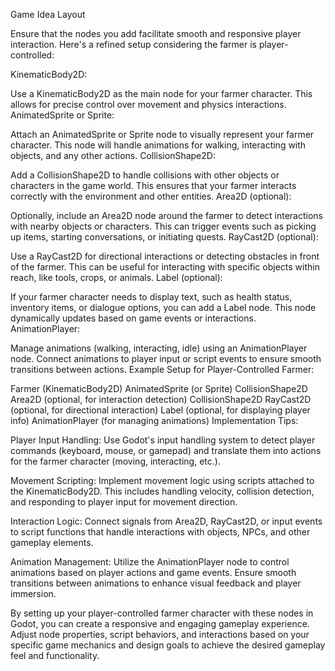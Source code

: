 Game Idea Layout

Ensure that the nodes you add facilitate smooth and responsive player interaction. Here's a refined setup considering the farmer is player-controlled:

KinematicBody2D:

Use a KinematicBody2D as the main node for your farmer character. This allows for precise control over movement and physics interactions.
AnimatedSprite or Sprite:

Attach an AnimatedSprite or Sprite node to visually represent your farmer character. This node will handle animations for walking, interacting with objects, and any other actions.
CollisionShape2D:

Add a CollisionShape2D to handle collisions with other objects or characters in the game world. This ensures that your farmer interacts correctly with the environment and other entities.
Area2D (optional):

Optionally, include an Area2D node around the farmer to detect interactions with nearby objects or characters. This can trigger events such as picking up items, starting conversations, or initiating quests.
RayCast2D (optional):

Use a RayCast2D for directional interactions or detecting obstacles in front of the farmer. This can be useful for interacting with specific objects within reach, like tools, crops, or animals.
Label (optional):

If your farmer character needs to display text, such as health status, inventory items, or dialogue options, you can add a Label node. This node dynamically updates based on game events or interactions.
AnimationPlayer:

Manage animations (walking, interacting, idle) using an AnimationPlayer node. Connect animations to player input or script events to ensure smooth transitions between actions.
Example Setup for Player-Controlled Farmer:

Farmer (KinematicBody2D)
AnimatedSprite (or Sprite)
CollisionShape2D
Area2D (optional, for interaction detection)
CollisionShape2D
RayCast2D (optional, for directional interaction)
Label (optional, for displaying player info)
AnimationPlayer (for managing animations)
Implementation Tips:

Player Input Handling: Use Godot's input handling system to detect player commands (keyboard, mouse, or gamepad) and translate them into actions for the farmer character (moving, interacting, etc.).

Movement Scripting: Implement movement logic using scripts attached to the KinematicBody2D. This includes handling velocity, collision detection, and responding to player input for movement direction.

Interaction Logic: Connect signals from Area2D, RayCast2D, or input events to script functions that handle interactions with objects, NPCs, and other gameplay elements.

Animation Management: Utilize the AnimationPlayer node to control animations based on player actions and game events. Ensure smooth transitions between animations to enhance visual feedback and player immersion.

By setting up your player-controlled farmer character with these nodes in Godot, you can create a responsive and engaging gameplay experience. Adjust node properties, script behaviors, and interactions based on your specific game mechanics and design goals to achieve the desired gameplay feel and functionality.

